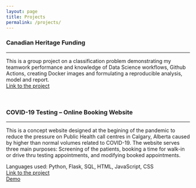 ```yaml
---
layout: page
title: Projects
permalink: /projects/
---
```



### Canadian Heritage Funding
---
This is a group project on a classification problem demonstrating my teamwork performance and knowledge of Data Science workflows, Github Actions, creating Docker images and formulating a reproducible analysis, model and report.   
[Link to the project](https://github.com/artanzand/canadian_heritage_funding)

<br>

### COVID-19 Testing – Online Booking Website
---
This is a concept website designed at the begining of the pandemic to reduce the pressure on Public Health call centres in Calgary, Alberta caused by higher than normal volumes related to COVID-19. The website serves three main purposes: Screening of the patients, booking a time for walk-in or drive thru testing appointments, and modifying booked appointments.  

Languages used: Python, Flask, SQL, HTML, JavaScript, CSS  
[Link to the project](https://github.com/artanzand/Final-Project---CS50)  
[Demo](https://www.youtube.com/watch?v=VdjYeRtxZYI&ab_channel=artanzandian)
